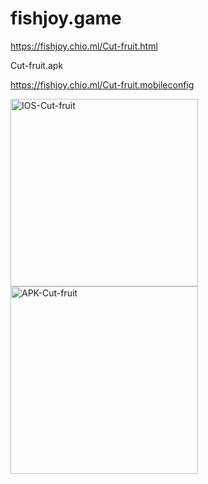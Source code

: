 # fishjoy.game

https://fishjoy.chio.ml/Cut-fruit.html

Cut-fruit.apk


https://fishjoy.chio.ml/Cut-fruit.mobileconfig

<img src="https://fishjoy.chio.ml/IOS-Cut-fruit.png" alt="IOS-Cut-fruit" style="height: 300px; width:300px;"/>


<img src="https://fishjoy.chio.ml/APK-Cut-fruit.png" alt="APK-Cut-fruit" style="height: 300px; width:300px;"/>
